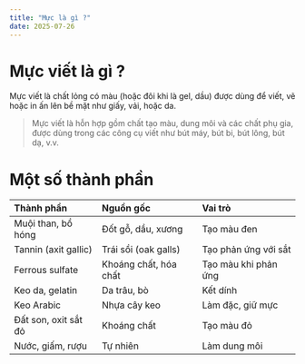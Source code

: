 ```yaml
---
title: "Mực là gì ?"
date: 2025-07-26
---
```


# Mực viết là gì ?

Mực viết là chất lỏng có màu (hoặc đôi khi là gel, dầu) được dùng để viết, vẽ hoặc in ấn lên bề mặt như giấy, vải, hoặc da.

> Mực viết là hỗn hợp gồm chất tạo màu, dung môi và các chất phụ gia, được dùng trong các công cụ viết như bút máy, bút bi, bút lông, bút dạ, v.v.

# Một số thành phần

| Thành phần           | Nguồn gốc             | Vai trò              |
| :------------------- | :-------------------- | :------------------- |
| Muội than, bồ hóng   | Đốt gỗ, dầu, xương    | Tạo màu đen          |
| Tannin (axit gallic) | Trái sồi (oak galls)  | Tạo phản ứng với sắt |
| Ferrous sulfate      | Khoáng chất, hóa chất | Tạo màu khi phản ứng |
| Keo da, gelatin      | Da trâu, bò           | Kết dính             |
| Keo Arabic           | Nhựa cây keo          | Làm đặc, giữ mực     |
| Đất son, oxit sắt đỏ | Khoáng chất           | Tạo màu đỏ           |
| Nước, giấm, rượu     | Tự nhiên              | Làm dung môi         |